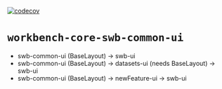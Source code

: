[![codecov](https://codecov.io/github/aws-solutions/solution-spark-on-aws/branch/develop/graph/badge.svg?flag=workbench-core-swb-common-ui)](https://app.codecov.io/github/aws-solutions/solution-spark-on-aws/tree/codecov)

# `workbench-core-swb-common-ui`


- swb-common-ui (BaseLayout) -> swb-ui
- swb-common-ui (BaseLayout) -> datasets-ui (needs BaseLayout) -> swb-ui
- swb-common-ui (BaseLayout) -> newFeature-ui -> swb-ui